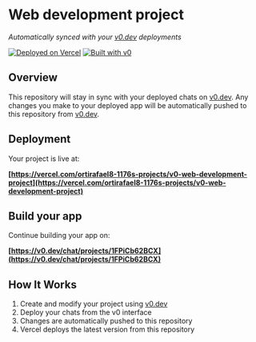 # Web development project

*Automatically synced with your [v0.dev](https://v0.dev) deployments*

[![Deployed on Vercel](https://img.shields.io/badge/Deployed%20on-Vercel-black?style=for-the-badge&logo=vercel)](https://vercel.com/ortirafael8-1176s-projects/v0-web-development-project)
[![Built with v0](https://img.shields.io/badge/Built%20with-v0.dev-black?style=for-the-badge)](https://v0.dev/chat/projects/1FPiCb62BCX)

## Overview

This repository will stay in sync with your deployed chats on [v0.dev](https://v0.dev).
Any changes you make to your deployed app will be automatically pushed to this repository from [v0.dev](https://v0.dev).

## Deployment

Your project is live at:

**[https://vercel.com/ortirafael8-1176s-projects/v0-web-development-project](https://vercel.com/ortirafael8-1176s-projects/v0-web-development-project)**

## Build your app

Continue building your app on:

**[https://v0.dev/chat/projects/1FPiCb62BCX](https://v0.dev/chat/projects/1FPiCb62BCX)**

## How It Works

1. Create and modify your project using [v0.dev](https://v0.dev)
2. Deploy your chats from the v0 interface
3. Changes are automatically pushed to this repository
4. Vercel deploys the latest version from this repository
